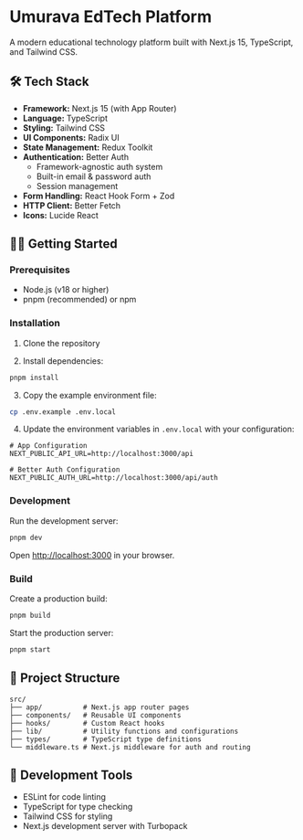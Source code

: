 # Umurava EdTech Platform

A modern educational technology platform built with Next.js 15, TypeScript, and Tailwind CSS.

## 🛠️ Tech Stack

- **Framework:** Next.js 15 (with App Router)
- **Language:** TypeScript
- **Styling:** Tailwind CSS
- **UI Components:** Radix UI
- **State Management:** Redux Toolkit
- **Authentication:** Better Auth
  - Framework-agnostic auth system
  - Built-in email & password auth
  - Session management
- **Form Handling:** React Hook Form + Zod
- **HTTP Client:** Better Fetch
- **Icons:** Lucide React


## 🏃‍♂️ Getting Started

### Prerequisites

- Node.js (v18 or higher)
- pnpm (recommended) or npm

### Installation

1. Clone the repository

2. Install dependencies:
```bash
pnpm install
```


3. Copy the example environment file:
```bash
cp .env.example .env.local
```

4. Update the environment variables in `.env.local` with your configuration:
```env
# App Configuration
NEXT_PUBLIC_API_URL=http://localhost:3000/api

# Better Auth Configuration
NEXT_PUBLIC_AUTH_URL=http://localhost:3000/api/auth
```

### Development

Run the development server:
```bash
pnpm dev
```

Open [http://localhost:3000](http://localhost:3000) in your browser.

### Build

Create a production build:
```bash
pnpm build
```

Start the production server:
```bash
pnpm start
```

## 📁 Project Structure

```
src/
├── app/          # Next.js app router pages
├── components/   # Reusable UI components
├── hooks/        # Custom React hooks
├── lib/          # Utility functions and configurations
├── types/        # TypeScript type definitions
└── middleware.ts # Next.js middleware for auth and routing
```

## 🧪 Development Tools

- ESLint for code linting
- TypeScript for type checking
- Tailwind CSS for styling
- Next.js development server with Turbopack
